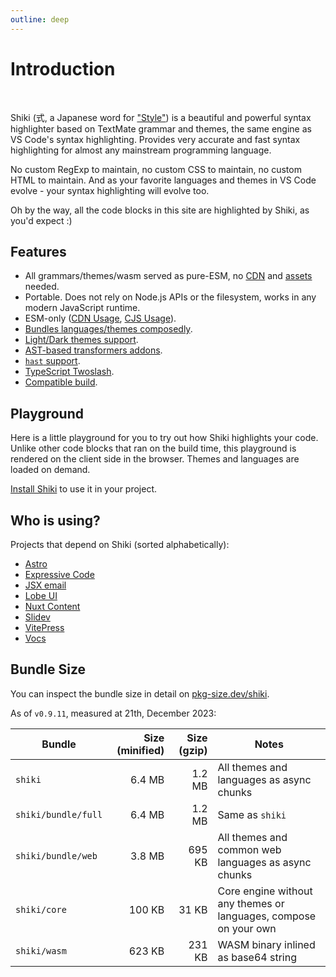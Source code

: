 ```yaml
---
outline: deep
---
```


# Introduction

<br>

<span text-brand-yellow text-xl>Shiki</span> <span op75>(式, a Japanese word for ["Style"](https://jisho.org/word/%E5%BC%8F))</span> is a beautiful and powerful syntax highlighter based on TextMate grammar and themes, the same engine as VS Code's syntax highlighting. Provides very accurate and fast syntax highlighting for almost any mainstream programming language.

No custom RegExp to maintain, no custom CSS to maintain, no custom HTML to maintain. And as your favorite languages and themes in VS Code evolve - your syntax highlighting will evolve too.

Oh by the way, all the code blocks in this site are highlighted by Shiki, as you'd expect \:)

## Features

- All grammars/themes/wasm served as pure-ESM, no [CDN](https://github.com/shikijs/shiki#specify-a-custom-root-directory) and [assets](https://github.com/shikijs/shiki#specify-how-to-load-webassembly) needed.
- Portable. Does not rely on Node.js APIs or the filesystem, works in any modern JavaScript runtime.
- ESM-only ([CDN Usage](/guide/install#cdn-usage), [CJS Usage](/guide/install#cjs-usage)).
- [Bundles languages/themes composedly](/guide/install#fine-grained-bundle).
- [Light/Dark themes support](/guide/dual-themes).
- [AST-based transformers addons](/guide/transformers).
- [`hast` support](/guide/transformers#codetohast).
- [TypeScript Twoslash](/packages/twoslash).
- [Compatible build](/guide/compat).

## Playground

Here is a little playground for you to try out how Shiki highlights your code. Unlike other code blocks that ran on the build time, this playground is rendered on the client side in the browser. Themes and languages are loaded on demand.

<ShikiMiniPlayground />

[Install Shiki](/guide/install) to use it in your project.

## Who is using?

Projects that depend on Shiki (sorted alphabetically):

- [Astro](https://docs.astro.build/en/guides/markdown-content/#syntax-highlighting)
- [Expressive Code](https://expressive-code.com/)
- [JSX email](https://jsx.email/)
- [Lobe UI](https://github.com/lobehub/lobe-ui)
- [Nuxt Content](https://content.nuxt.com/usage/markdown#code-highlighting)
- [Slidev](https://sli.dev/custom/highlighters.html#highlighters)
- [VitePress](https://vitepress.dev/guide/markdown#syntax-highlighting-in-code-blocks)
- [Vocs](https://github.com/wevm/vocs)

## Bundle Size

You can inspect the bundle size in detail on [pkg-size.dev/shiki](https://pkg-size.dev/shiki).

As of `v0.9.11`, measured at 21th, December 2023:

| Bundle              | Size (minified) | Size (gzip) | Notes                                                            |
| ------------------- | --------------: | ----------: | ---------------------------------------------------------------- |
| `shiki`             |          6.4 MB |      1.2 MB | All themes and languages as async chunks                         |
| `shiki/bundle/full` |          6.4 MB |      1.2 MB | Same as `shiki`                                                  |
| `shiki/bundle/web`  |          3.8 MB |      695 KB | All themes and common web languages as async chunks              |
| `shiki/core`        |          100 KB |       31 KB | Core engine without any themes or languages, compose on your own |
| `shiki/wasm`        |          623 KB |      231 KB | WASM binary inlined as base64 string                             |
